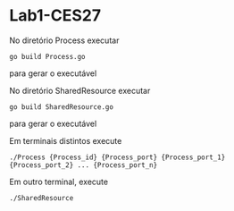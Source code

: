 # Lab1-CES27

No diretório Process executar 

```
go build Process.go
```

para gerar o executável

No diretório SharedResource executar 
```
go build SharedResource.go
```
para gerar o executável

Em terminais distintos execute 
```
./Process {Process_id} {Process_port} {Process_port_1} {Process_port_2} ... {Process_port_n}
```

Em outro terminal, execute 
```
./SharedResource
```
